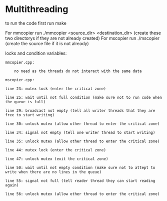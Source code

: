 # Multithreading
to run the code first run make 

For mmcopier run ./mmcopier <number of threads> <source_dir> <destination_dir> (create these two directorys if they are not already created)
For mscopier run ./mscopier <number of threads> <source file> <destination file> (create the source file if it is not already)

locks and condition variables:
    
    mmcopier.cpp:
    
        no need as the threads do not interact with the same data
    
    mscopier.cpp:
    
    line 23: mutex lock (enter the critical zone)

    line 25: wait until not full condition (make sure not to run code when the queue is full)

    line 29: broadcast not empty (tell all writer threads that they are free to start writing)

    line 30: unlock mutex (allow other thread to enter the critical zone)
    
    line 34: signal not empty (tell one writer thread to start writing)
    
    line 35: unlock mutex (allow other thread to enter the critical zone)
    
    line 44: mutex lock (enter the critical zone)
    
    line 47: unlock mutex (exit the critical zone)
    
    line 50: wait until not empty condition (make sure not to attept to write when there are no lines in the queue)
    
    line 55: signal not full (tell reader thread they can start reading again)
    
    line 56: unlock mutex (allow other thread to enter the critical zone)